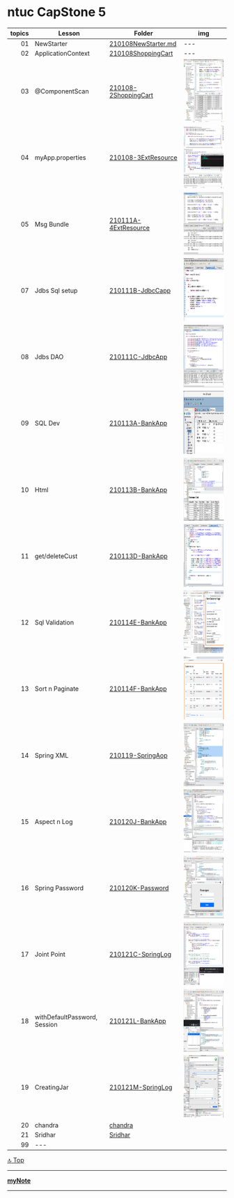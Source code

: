 ntuc CapStone 5
===
[top]: topOfThePage

| topics | Lesson | Folder | img |
| ---: | --- | --- | --- |
| 01 | NewStarter | [ 210108NewStarter.md ](/mFCapStoneProj5/210108NewStarter.md) | --- |
| 02 | ApplicationContext | [ 210108ShoppingCart ](/mFCapStoneProj5/210108ShoppingCart)  | --- |
| 03 | @ComponentScan | [ 210108-2ShoppingCart ](/mFCapStoneProj5/210108-2ShoppingCart) | <img src="210108-2ShoppingCart/210108Console.png" alt="210108Console.png" height="144"> |
| 04 | myApp.properties | [ 210108-3ExtResource ](/mFCapStoneProj5/210108-3ExtResource) | <img src="210108-3ExtResource/210108CP5.png" alt="210108CP5.png" height="144">  |
| 05 | Msg Bundle | [ 210111A-4ExtResource ](/mFCapStoneProj5/210111A-4ExtResource) | <img src="210111A-4ExtResource/210111MsgBundle.png" alt="210111MsgBundle.png" height="144"> |
| 07 | Jdbs Sql setup | [ 210111B-JdbcCapp ](/mFCapStoneProj5/210111B-JdbcCapp) | <img src="210111B-JdbcCapp/210111JdbcConfig.png" alt="210111JdbcConfig.png" height="144"> |
| 08 | Jdbs DAO | [ 210111C-JdbcApp ](/mFCapStoneProj5/210111C-JdbcApp) | <img src="210111C-JdbcApp/210111JdbcVeDAO.png" alt="210111JdbcVeDAO.png" height="144"> |
| 09 | SQL Dev | [ 210113A-BankApp ](/mFCapStoneProj5/210113A-BankApp) | <img src="210113A-BankApp/210113oracleSqlDev.png" alt="210113oracleSqlDev.png" height="144"> |
| 10 | Html | [ 210113B-BankApp ](/mFCapStoneProj5/210113B-BankApp) | <img src="210113B-BankApp/210113B-BankApp.png" alt="210113B-BankApp.png" height="144"> |
| 11 | get/deleteCust | [ 210113D-BankApp ](/mFCapStoneProj5/210113D-BankApp) | <img src="210113D-BankApp/210113DBankApp.png" alt="210113DBankApp.png" height="144"> |
| 12 | Sql Validation | [ 210114E-BankApp ](/mFCapStoneProj5/210114E-BankApp/) | <img src="210114E-BankApp/210114Validation.png" alt="210114Validation.png" height="144"> |
| 13 | Sort n Paginate | [ 210114F-BankApp ](/mFCapStoneProj5/210114F-BankApp) | <img src="210114F-BankApp/210114pmBankApp.png" alt="210114pmBankApp.png" height="144"> |
| 14 | Spring XML | [ 210119-SpringAop ](/mFCapStoneProj5/210119-SpringAop) | <img src="210119-SpringAop/210119PomXml.png" alt="210119PomXml.png" height="144"> |
| 15 | Aspect n Log | [ 210120J-BankApp ](/mFCapStoneProj5/210120J-BankApp) | <img src="210120J-BankApp/210120JBankAppSc.png" alt="210120JBankAppSc.png" height="144"> |
| 16 | Spring Password | [ 210120K-Password ](/mFCapStoneProj5/210120K-Password) | <img src="210120K-Password/210120BankAppPassword.png" alt="210120BankAppPassword.png" height="144"> |
| 17 | Joint Point | [ 210121C-SpringLog ](/mFCapStoneProj5/210121C-SpringLog ) | <img src="210121C-SpringLog/210121Around.png" alt="210121Around.png" height="144"> |
| 18 | withDefaultPassword, Session | [210121L-BankApp ](/mFCapStoneProj5/210121L-BankApp) | <img src="210121L-BankApp/210121AppSecurity.png" alt="210121AppSecurity.png" height="144"> |
| 19 | CreatingJar | [ 210121M-SpringLog ](/mFCapStoneProj5/210121M-SpringLog) | <img src="210121M-SpringLog/210121CreatingJar.png" alt="210121CreatingJar.png" height="144"> |
| 20 | chandra | [ chandra ](/mFCapStoneProj5/chandra) | <img src="" alt="" height="144"> |
| 21 | Sridhar | [ Sridhar ](/mFCapStoneProj5/Sridhar) | <img src="" alt="" height="144"> |
| 99 | --- | [ ](/) | <img src="" alt="" height="144"> |

[:top: Top](#top)

---
[**myNote**](mynote.md)

---
